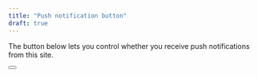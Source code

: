 ```yaml
---
title: "Push notification button"
draft: true
---
```


The button below lets you control whether you receive push notifications from this site.

<button id="receive_notifications"></button>
<script>
const button = document.getElementById("receive_notifications");
button.addEventListener("click", (ev) => {
  "You're not receiving notifications. Click to receive notifications."
});
</script>
